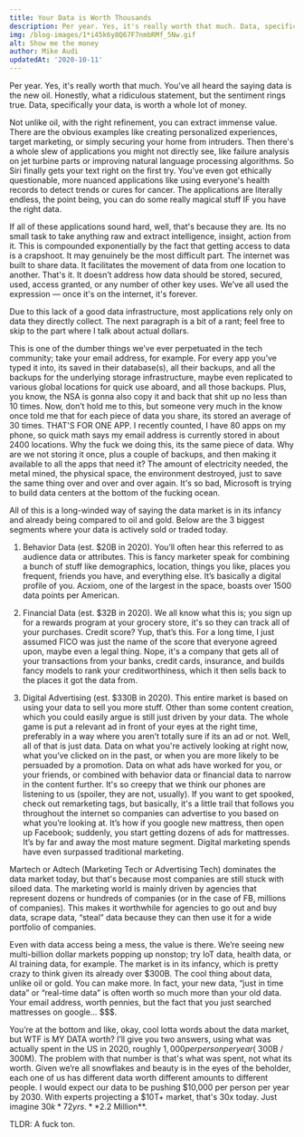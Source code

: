 ```yaml
---
title: Your Data is Worth Thousands
description: Per year. Yes, it's really worth that much. Data, specifically your data, is worth a whole lot of money.
img: /blog-images/1*i45k6y8Q67F7nmbRMf_5Nw.gif
alt: Show me the money
author: Mike Audi
updatedAt: '2020-10-11'
---
```

Per year. Yes, it's really worth that much. You’ve all heard the saying data is the new oil. Honestly, what a ridiculous statement, but the sentiment rings true. Data, specifically your data, is worth a whole lot of money.  

Not unlike oil, with the right refinement, you can extract immense value. There are the obvious examples like creating personalized experiences, target marketing, or simply securing your home from intruders. Then there's a whole slew of applications you might not directly see, like failure analysis on jet turbine parts or improving natural language processing algorithms. So Siri finally gets your text right on the first try. You’ve even got ethically questionable, more nuanced applications like using everyone's health records to detect trends or cures for cancer. The applications are literally endless, the point being, you can do some really magical stuff IF you have the right data.  

If all of these applications sound hard, well, that's because they are. Its no small task to take anything raw and extract intelligence, insight, action from it. This is compounded exponentially by the fact that getting access to data is a crapshoot. It may genuinely be the most difficult part. The internet was built to share data. It facilitates the movement of data from one location to another. That's it. It doesn’t address how data should be stored, secured, used, access granted, or any number of other key uses. We’ve all used the expression — once it's on the internet, it's forever.  

Due to this lack of a good data infrastructure, most applications rely only on data they directly collect. The next paragraph is a bit of a rant; feel free to skip to the part where I talk about actual dollars.  

This is one of the dumber things we’ve ever perpetuated in the tech community; take your email address, for example. For every app you’ve typed it into, its saved in their database(s), all their backups, and all the backups for the underlying storage infrastructure, maybe even replicated to various global locations for quick use aboard, and all those backups. Plus, you know, the NSA is gonna also copy it and back that shit up no less than 10 times. Now, don’t hold me to this, but someone very much in the know once told me that for each piece of data you share, its stored an average of 30 times. THAT'S FOR ONE APP. I recently counted, I have 80 apps on my phone, so quick math says my email address is currently stored in about 2400 locations. Why the fuck we doing this, its the same piece of data. Why are we not storing it once, plus a couple of backups, and then making it available to all the apps that need it? The amount of electricity needed, the metal mined, the physical space, the environment destroyed, just to save the same thing over and over and over again. It's so bad, Microsoft is trying to build data centers at the bottom of the fucking ocean.  

All of this is a long-winded way of saying the data market is in its infancy and already being compared to oil and gold. Below are the 3 biggest segments where your data is actively sold or traded today.  

1. Behavior Data (est. $20B in 2020). You’ll often hear this referred to as audience data or attributes. This is fancy marketer speak for combining a bunch of stuff like demographics, location, things you like, places you frequent, friends you have, and everything else. It’s basically a digital profile of you. Acxiom, one of the largest in the space, boasts over 1500 data points per American.  


2. Financial Data (est. $32B in 2020). We all know what this is; you sign up for a rewards program at your grocery store, it's so they can track all of your purchases. Credit score? Yup, that’s this. For a long time, I just assumed FICO was just the name of the score that everyone agreed upon, maybe even a legal thing. Nope, it's a company that gets all of your transactions from your banks, credit cards, insurance, and builds fancy models to rank your creditworthiness, which it then sells back to the places it got the data from.  


3. Digital Advertising (est. $330B in 2020). This entire market is based on using your data to sell you more stuff. Other than some content creation, which you could easily argue is still just driven by your data. The whole game is put a relevant ad in front of your eyes at the right time, preferably in a way where you aren’t totally sure if its an ad or not. Well, all of that is just data. Data on what you're actively looking at right now, what you’ve clicked on in the past, or when you are more likely to be persuaded by a promotion. Data on what ads have worked for you, or your friends, or combined with behavior data or financial data to narrow in the content further. It's so creepy that we think our phones are listening to us (spoiler, they are not, usually). If you want to get spooked, check out remarketing tags, but basically, it's a little trail that follows you throughout the internet so companies can advertise to you based on what you’re looking at. It’s how if you google new mattress, then open up Facebook; suddenly, you start getting dozens of ads for mattresses. It’s by far and away the most mature segment. Digital marketing spends have even surpassed traditional marketing.  

Martech or Adtech (Marketing Tech or Advertising Tech) dominates the data market today, but that's because most companies are still stuck with siloed data. The marketing world is mainly driven by agencies that represent dozens or hundreds of companies (or in the case of FB, millions of companies). This makes it worthwhile for agencies to go out and buy data, scrape data, “steal” data because they can then use it for a wide portfolio of companies.  

Even with data access being a mess, the value is there. We’re seeing new multi-billion dollar markets popping up nonstop; try IoT data, health data, or AI training data, for example. The market is in its infancy, which is pretty crazy to think given its already over $300B. The cool thing about data, unlike oil or gold. You can make more. In fact, your new data, “just in time data” or “real-time data” is often worth so much more than your old data. Your email address, worth pennies, but the fact that you just searched mattresses on google… $$$.  

You’re at the bottom and like, okay, cool lotta words about the data market, but WTF is MY DATA worth? I’ll give you two answers, using what was actually spent in the US in 2020, roughly $1,000 per person per year (~$300B / 300M). The problem with that number is that's what was spent, not what its worth. Given we’re all snowflakes and beauty is in the eyes of the beholder, each one of us has different data worth different amounts to different people. I would expect our data to be pushing $10,000 per person per year by 2030. With experts projecting a $10T+ market, that's 30x today. Just imagine $30k * 72 yrs. **$2.2 Million**.  

TLDR: A fuck ton.
